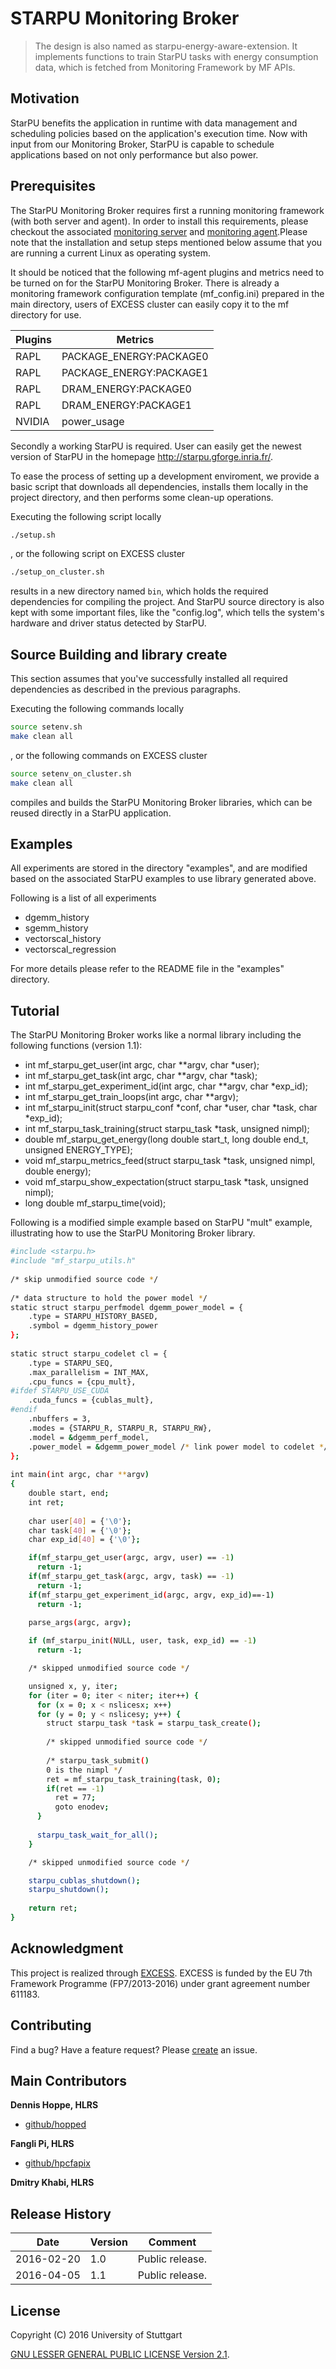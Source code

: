 # STARPU Monitoring Broker

> The design is also named as starpu-energy-aware-extension. It implements functions to train StarPU tasks with energy consumption data, which is fetched from Monitoring Framework by MF APIs. 


## Motivation
StarPU benefits the application in runtime with data management and scheduling policies based on the application's execution time. Now with input from our Monitoring Broker, StarPU is capable to schedule applications based on not only performance but also power. 


## Prerequisites

The StarPU Monitoring Broker requires first a running monitoring framework (with both server and agent). In order to install this requirements, please checkout the associated [monitoring server][server] and [monitoring agent][agent].Please note that the installation and setup steps mentioned below assume that you are running a current Linux as operating system.

It should be noticed that the following mf-agent plugins and metrics need to be turned on for the StarPU Monitoring Broker. There is already a monitoring framework configuration template (mf_config.ini) prepared in the main directory, users of EXCESS cluster can easily copy it to the mf directory for use.

| Plugins         | Metrics                                         | 
|-----------------|-------------------------------------------------| 
| RAPL            |   PACKAGE_ENERGY:PACKAGE0                       |
| RAPL            |   PACKAGE_ENERGY:PACKAGE1                       |
| RAPL            |   DRAM_ENERGY:PACKAGE0                          |
| RAPL            |   DRAM_ENERGY:PACKAGE1                          |
| NVIDIA          |   power_usage                                   |


Secondly a working StarPU is required. User can easily get the newest version of StarPU in the homepage http://starpu.gforge.inria.fr/.  

To ease the process of setting up a development enviroment, we provide a basic script that downloads all dependencies, installs them locally in the project directory, and then performs some clean-up operations.

Executing the following script locally 

```bash
./setup.sh
```

, or the following script on EXCESS cluster

```bash
./setup_on_cluster.sh
```

results in a new directory named `bin`, which holds the required dependencies for compiling the project. And StarPU source directory is also kept with some important files, like the "config.log", which tells the system's hardware and driver status detected by StarPU.


## Source Building and library create

This section assumes that you've successfully installed all required dependencies as described in the previous paragraphs. 

Executing the following commands locally

```bash
source setenv.sh
make clean all
```

, or the following commands on EXCESS cluster

```bash
source setenv_on_cluster.sh
make clean all
```

compiles and builds the StarPU Monitoring Broker libraries, which can be reused directly in a StarPU application.


## Examples

All experiments are stored in the directory "examples", and are modified based on the associated StarPU examples to use library generated above. 

Following is a list of all experiments

- dgemm_history
- sgemm_history
- vectorscal_history
- vectorscal_regression

For more details please refer to the README file in the "examples" directory.


## Tutorial

The StarPU Monitoring Broker works like a normal library including the following functions (version 1.1):

- int mf_starpu_get_user(int argc, char **argv, char *user);
- int mf_starpu_get_task(int argc, char **argv, char *task);
- int mf_starpu_get_experiment_id(int argc, char **argv, char *exp_id);
- int mf_starpu_get_train_loops(int argc, char **argv);
- int mf_starpu_init(struct starpu_conf *conf, char *user, char *task, char *exp_id);
- int mf_starpu_task_training(struct starpu_task *task, unsigned nimpl);
- double mf_starpu_get_energy(long double start_t, long double end_t, unsigned ENERGY_TYPE);
- void mf_starpu_metrics_feed(struct starpu_task *task, unsigned nimpl, double energy);
- void mf_starpu_show_expectation(struct starpu_task *task, unsigned nimpl);
- long double mf_starpu_time(void);

Following is a modified simple example based on StarPU "mult" example, illustrating how to use the StarPU Monitoring Broker library.

```bash
#include <starpu.h>
#include "mf_starpu_utils.h"
 
/* skip unmodified source code */
  
/* data structure to hold the power model */
static struct starpu_perfmodel dgemm_power_model = {
	.type = STARPU_HISTORY_BASED,
	.symbol = dgemm_history_power
};
  
static struct starpu_codelet cl = {
	.type = STARPU_SEQ,
	.max_parallelism = INT_MAX,
	.cpu_funcs = {cpu_mult},
#ifdef STARPU_USE_CUDA
	.cuda_funcs = {cublas_mult},
#endif
	.nbuffers = 3,
	.modes = {STARPU_R, STARPU_R, STARPU_RW},
	.model = &dgemm_perf_model,
	.power_model = &dgemm_power_model /* link power model to codelet */
};
 
int main(int argc, char **argv) 
{
    double start, end;
    int ret;
    
    char user[40] = {'\0'};
    char task[40] = {'\0'};
    char exp_id[40] = {'\0'};

    if(mf_starpu_get_user(argc, argv, user) == -1)
      return -1;
    if(mf_starpu_get_task(argc, argv, task) == -1)
      return -1;
    if(mf_starpu_get_experiment_id(argc, argv, exp_id)==-1)
      return -1;

    parse_args(argc, argv);
    
    if (mf_starpu_init(NULL, user, task, exp_id) == -1)
      return -1;

    /* skipped unmodified source code */

    unsigned x, y, iter;
    for (iter = 0; iter < niter; iter++) {
      for (x = 0; x < nslicesx; x++)
      for (y = 0; y < nslicesy; y++) {
        struct starpu_task *task = starpu_task_create();
  
        /* skipped unmodified source code */
        
        /* starpu_task_submit() 
        0 is the nimpl */
        ret = mf_starpu_task_training(task, 0); 
        if(ret == -1)
          ret = 77;
          goto enodev;
      }
  
      starpu_task_wait_for_all();
    }

    /* skipped unmodified source code */

    starpu_cublas_shutdown();
    starpu_shutdown();
  
    return ret;
}
```

## Acknowledgment

This project is realized through [EXCESS][excess]. EXCESS is funded by the EU 7th Framework Programme (FP7/2013-2016) under grant agreement number 611183.


## Contributing
Find a bug? Have a feature request?
Please [create](https://github.com/excess-project/starpu-energy-aware-extension/website/issues) an issue.


## Main Contributors

**Dennis Hoppe, HLRS**
+ [github/hopped](https://github.com/hopped)

**Fangli Pi, HLRS**
+ [github/hpcfapix](https://github.com/hpcfapix)

**Dmitry Khabi, HLRS**


## Release History

| Date        | Version | Comment          |
| ----------- | ------- | ---------------- |
| 2016-02-20  | 1.0     | Public release.  |
| 2016-04-05  | 1.1     | Public release.  |


## License
Copyright (C) 2016 University of Stuttgart

[GNU LESSER GENERAL PUBLIC LICENSE Version 2.1](LICENSE).


[server]: https://github.com/excess-project/monitoring-server
[agent]:  https://github.com/excess-project/monitoring-agent
[excess]: http://www.excess-project.eu
[dreamcloud]: http://www.dreamcloud-project.eu
[plugin-tutorial]: src/plugins/README.md
